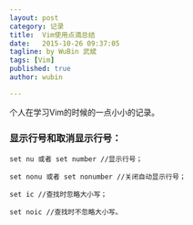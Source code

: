 ```yaml
---
layout: post
category: 记录
title:  Vim使用点滴总结
date:   2015-10-26 09:37:05
tagline: by WuBin 武斌
tags: [Vim]
published: true
author: wubin

---
```


个人在学习Vim的时候的一点小小的记录。

<!--more-->


### 显示行号和取消显示行号：

	set nu 或者 set number //显示行号；

	set nonu 或者 set nonumber //关闭自动显示行号；

	set ic //查找时忽略大小写；

	set noic //查找时不忽略大小写。

